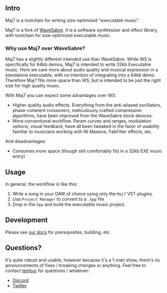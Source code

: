## Intro

Maj7 is a toolchain for writing size-optimized "executable music".

Maj7 is a fork of [WaveSabre](https://github.com/logicomacorp/WaveSabre/tree/master). It is a software synthesizer and effect library, with toolchain for size-optimized executable music.

### Why use Maj7 over WaveSabre?

Maj7 has a slightly different intended use than WaveSabre. While WS is specifically for 64kb demos, Maj7 is intended to write 32kb Executable music. Here we care more about audio quality and musical expression in a standalone executable, with no intention of integrating into a 64kb demo. Therefore Maj7 fills more space than WS, but is intended to be just the right size for high quality music.

With Maj7 you can expect some advantages over WS:

- Higher quality audio effects. Everything from the anti-aliased oscillators, phase-coherent crossovers, meticulously crafted compression algorithms, have been improved from the WaveSabre stock devices.
- More conventional workflow. Param curves and ranges, modulation options, visual feedback, have all been tweaked in the favor of usability familiar to musicians working with NI Massive, FabFilter effects, etc.

And disadvantages:

- Consumes more space (though still comfortably fits in a 32kb EXE music entry)

## Usage

In general, the workflow is like this:

1. Write a song in your DAW of choice using only the `Maj7` VST plugins.
2. Use `Project Manager` to convert to a `.hpp` file
3. Drop in the `hpp` and build the executable music project.


## Development

Please see [our docs](./Docs/Home.md#building) for prerequisites, building, etc

## Questions?

It's quite robust and usable, however because it's a 1-man show, there's no announcements of fixes / breaking changes or anything. Feel free to contact [tenfour](https://twitter.com/tenfour2) for questions / whatever:

  * [Discord](https://discord.gg/kkf9gQfKAd)
  * [Twitter](https://twitter.com/tenfour2)

